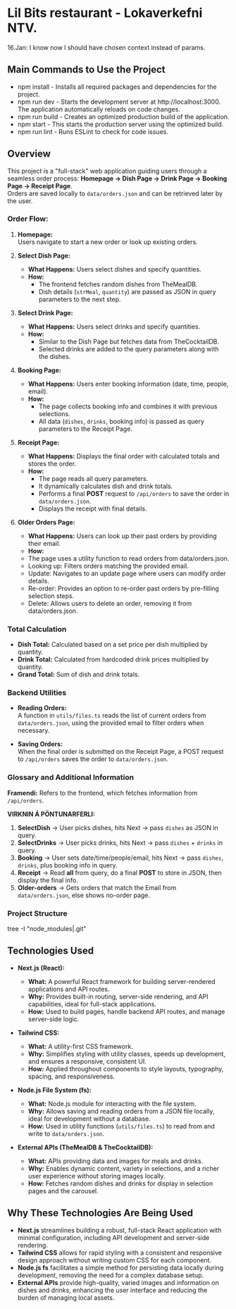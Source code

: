 # Lil Bits restaurant - Lokaverkefni NTV.
16.Jan: I know now I should have chosen context instead of params.

## Main Commands to Use the Project
- npm install - Installs all required packages and dependencies for the project.
- npm run dev - Starts the development server at http://localhost:3000. The application automatically reloads on code changes.
- npm run build - Creates an optimized production build of the application.
- npm start - This starts the production server using the optimized build.
- npm run lint - Runs ESLint to check for code issues.

## Overview

This project is a "full-stack" web application guiding users through a seamless order process:
**Homepage → Dish Page → Drink Page → Booking Page → Receipt Page**.  
Orders are saved locally to `data/orders.json` and can be retrieved later by the user.

### Order Flow:

1. **Homepage:**  
   Users navigate to start a new order or look up existing orders.

2. **Select Dish Page:**

   - **What Happens:** Users select dishes and specify quantities.
   - **How:**
     - The frontend fetches random dishes from TheMealDB.
     - Dish details (`strMeal`, `quantity`) are passed as JSON in query parameters to the next step.

3. **Select Drink Page:**

   - **What Happens:** Users select drinks and specify quantities.
   - **How:**
     - Similar to the Dish Page but fetches data from TheCocktailDB.
     - Selected drinks are added to the query parameters along with the dishes.

4. **Booking Page:**

   - **What Happens:** Users enter booking information (date, time, people, email).
   - **How:**
     - The page collects booking info and combines it with previous selections.
     - All data (`dishes`, `drinks`, booking info) is passed as query parameters to the Receipt Page.

5. **Receipt Page:**

   - **What Happens:** Displays the final order with calculated totals and stores the order.
   - **How:**
     - The page reads all query parameters.
     - It dynamically calculates dish and drink totals.
     - Performs a final **POST** request to `/api/orders` to save the order in `data/orders.json`.
     - Displays the receipt with final details.

6. **Older Orders Page:**
   - **What Happens:** Users can look up their past orders by providing their email.
   - **How:**
   - The page uses a utility function to read orders from data/orders.json.
   - Looking up: Filters orders matching the provided email.
   - Update: Navigates to an update page where users can modify order details.
   - Re-order: Provides an option to re-order past orders by pre-filling selection steps.
   - Delete: Allows users to delete an order, removing it from data/orders.json.

### Total Calculation

- **Dish Total:** Calculated based on a set price per dish multiplied by quantity.
- **Drink Total:** Calculated from hardcoded drink prices multiplied by quantity.
- **Grand Total:** Sum of dish and drink totals.

### Backend Utilities

- **Reading Orders:**  
  A function in `utils/files.ts` reads the list of current orders from `data/orders.json`, using the provided email to filter orders when necessary.

- **Saving Orders:**  
  When the final order is submitted on the Receipt Page, a POST request to `/api/orders` saves the order to `data/orders.json`.

### Glossary and Additional Information

**Framendi:** Refers to the frontend, which fetches information from `/api/orders`.

**VIRKNIN Á PÖNTUNARFERLI:**

1. **SelectDish** → User picks dishes, hits Next → pass `dishes` as JSON in query.
2. **SelectDrinks** → User picks drinks, hits Next → pass `dishes` + `drinks` in query.
3. **Booking** → User sets date/time/people/email, hits Next → pass `dishes`, `drinks`, plus booking info in query.
4. **Receipt** → Read **all** from query, do a final **POST** to store in JSON, then display the final info.
5. **Older-orders** → Gets orders that match the Email from `data/orders.json`, else shows no-order page.

### Project Structure
tree -I "node_modules|.git" 



## Technologies Used

- **Next.js (React):**

  - **What:** A powerful React framework for building server-rendered applications and API routes.
  - **Why:** Provides built-in routing, server-side rendering, and API capabilities, ideal for full-stack applications.
  - **How:** Used to build pages, handle backend API routes, and manage server-side logic.

- **Tailwind CSS:**

  - **What:** A utility-first CSS framework.
  - **Why:** Simplifies styling with utility classes, speeds up development, and ensures a responsive, consistent UI.
  - **How:** Applied throughout components to style layouts, typography, spacing, and responsiveness.

- **Node.js File System (fs):**

  - **What:** Node.js module for interacting with the file system.
  - **Why:** Allows saving and reading orders from a JSON file locally, ideal for development without a database.
  - **How:** Used in utility functions (`utils/files.ts`) to read from and write to `data/orders.json`.

- **External APIs (TheMealDB & TheCocktailDB):**
  - **What:** APIs providing data and images for meals and drinks.
  - **Why:** Enables dynamic content, variety in selections, and a richer user experience without storing images locally.
  - **How:** Fetches random dishes and drinks for display in selection pages and the carousel.

## Why These Technologies Are Being Used

- **Next.js** streamlines building a robust, full-stack React application with minimal configuration, including API development and server-side rendering.
- **Tailwind CSS** allows for rapid styling with a consistent and responsive design approach without writing custom CSS for each component.
- **Node.js fs** facilitates a simple method for persisting data locally during development, removing the need for a complex database setup.
- **External APIs** provide high-quality, varied images and information on dishes and drinks, enhancing the user interface and reducing the burden of managing local assets.
